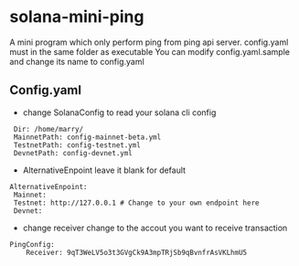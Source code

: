 # solana-mini-ping
A mini program which only perform ping from ping api server. config.yaml must in the same folder as executable
    You can modify config.yaml.sample and change its name to config.yaml
## Config.yaml 
+ change SolanaConfig to read your solana cli config

```SolanaConfig: # solana-cli config file
 Dir: /home/marry/
 MainnetPath: config-mainnet-beta.yml
 TestnetPath: config-testnet.yml
 DevnetPath: config-devnet.yml
 ```

 + AlternativeEnpoint
 leave it blank for default 

 ```
 AlternativeEnpoint:
  Mainnet:
  Testnet: http://127.0.0.1 # Change to your own endpoint here
  Devnet:
 ```

 + change receiver
    change to the accout you want to receive transaction
```
PingConfig:
    Receiver: 9qT3WeLV5o3t3GVgCk9A3mpTRjSb9qBvnfrAsVKLhmU5
```

